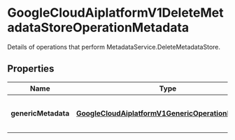 

# GoogleCloudAiplatformV1DeleteMetadataStoreOperationMetadata

Details of operations that perform MetadataService.DeleteMetadataStore.

## Properties

| Name | Type | Description | Notes |
|------------ | ------------- | ------------- | -------------|
|**genericMetadata** | [**GoogleCloudAiplatformV1GenericOperationMetadata**](GoogleCloudAiplatformV1GenericOperationMetadata.md) | Operation metadata for deleting a MetadataStore. |  [optional] |



